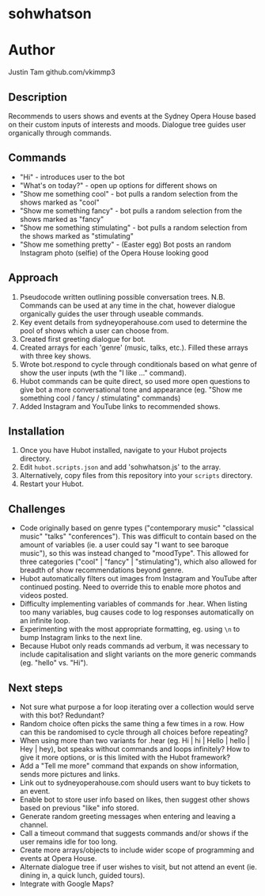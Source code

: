 # sohwhatson

# Author
Justin Tam
github.com/vkimmp3

## Description
Recommends to users shows and events at the Sydney Opera House based on their custom inputs of interests and moods.
Dialogue tree guides user organically through commands.

## Commands
- "Hi" - introduces user to the bot
- "What's on today?" - open up options for different shows on
- "Show me something cool" - bot pulls a random selection from the shows marked as "cool"
- "Show me something fancy" - bot pulls a random selection from the shows marked as "fancy"
- "Show me something stimulating" - bot pulls a random selection from the shows marked as "stimulating"
- "Show me something pretty" - (Easter egg) Bot posts an random Instagram photo (selfie) of the Opera House looking good

## Approach
1.  Pseudocode written outlining possible conversation trees. N.B. Commands can be used at any time in the chat, however dialogue organically guides the user through useable commands.
2.  Key event details from sydneyoperahouse.com used to determine the pool of shows which a user can choose from.
3.  Created first greeting dialogue for bot.
4.  Created arrays for each 'genre' (music, talks, etc.). Filled these arrays with three key shows.
5.  Wrote bot.respond to cycle through conditionals based on what genre of show the user inputs (wth the "I like ..." command).
6.  Hubot commands can be quite direct, so used more open questions to give bot a more conversational tone and appearance (eg. "Show me something cool / fancy / stimulating" commands)
7.  Added Instagram and YouTube links to recommended shows.

## Installation
1.  Once you have Hubot installed, navigate to your Hubot projects directory.
2.  Edit `hubot.scripts.json` and add 'sohwhatson.js' to the array.
3.  Alternatively, copy files from this repository into your `scripts` directory.
4.  Restart your Hubot.

## Challenges
- Code originally based on genre types ("contemporary music" "classical music" "talks" "conferences"). This was difficult to contain based on the amount of variables (ie. a user could say "I want to see baroque music"), so this was instead changed to "moodType". This allowed for three categories ("cool" | "fancy" | "stimulating"), which also allowed for breadth of show recommendations beyond genre.
- Hubot automatically filters out images from Instagram and YouTube after continued posting. Need to override this to enable more photos and videos posted.
- Difficulty implementing variables of commands for .hear. When listing too many variables, bug causes code to log responses automatically on an infinite loop.
- Experimenting with the most appropriate formatting, eg. using `\n` to bump Instagram links to the next line.  
- Because Hubot only reads commands ad verbum, it was necessary to include capitalisation and slight variants on the more generic commands (eg. "hello" vs. "Hi").

## Next steps
- Not sure what purpose a for loop iterating over a collection would serve with this bot? Redundant?
- Random choice often picks the same thing a few times in a row. How can this be randomised to cycle through all choices before repeating?
- When using more than two variants for .hear (eg. Hi | hi | Hello | hello | Hey | hey), bot speaks without commands and loops infinitely? How to give it more options, or is this limited with the Hubot framework?
- Add a "Tell me more" command that expands on show information, sends more pictures and links.
- Link out to sydneyoperahouse.com should users want to buy tickets to an event.
- Enable bot to store user info based on likes, then suggest other shows based on previous "like" info stored.
- Generate random greeting messages when entering and leaving a channel.
- Call a timeout command that suggests commands and/or shows if the user remains idle for too long.
- Create more arrays/objects to include wider scope of programming and events at Opera House.
- Alternate dialogue tree if user wishes to visit, but not attend an event (ie. dining in, a quick lunch, guided tours).
- Integrate with Google Maps?
